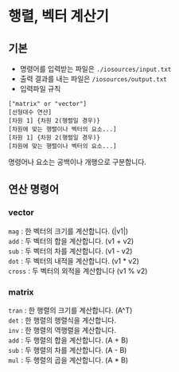 # 행렬, 벡터 계산기

## 기본
 - 명령어를 입력받는 파일은 `./iosources/input.txt`
 - 출력 결과를 내는 파일은 `/iosources/output.txt`
 - 입력파일 규칙
```
["matrix" or "vector"]
[선형대수 연산]
[차원 1] {차원 2(행렬일 경우)}
[차원에 맞는 행렬이나 벡터의 요소...]
[차원 1] {차원 2(행렬일 경우)}
[차원에 맞는 행렬이나 벡터의 요소...]
```
명령어나 요소는 공백이나 개행으로 구분합니다.
   
## 연산 명령어
### vector
`mag` : 한 벡터의 크기를 계산합니다. (|v1|)   
`add` : 두 벡터의 합을 계산합니다. (v1 + v2)   
`sub` : 두 벡터의 차를 계산합니다. (v1 - v2)   
`dot` : 두 벡터의 내적을 계산합니다. (v1 \* v2)   
`cross` : 두 벡터의 외적을 계산합니다 (v1 % v2)   
### matrix
`tran` : 한 행렬의 크기를 계산합니다. (A^T)   
`det` : 한 행렬의 행렬식을 계산합니다.   
`inv` : 한 행렬의 역행렬을 계산합니다.   
`add` : 두 행렬의 합을 계산합니다. (A + B)   
`sub` : 두 행렬의 차를 계산합니다. (A - B)   
`mul` : 두 행렬의 곱을 계산합니다. (A \* B)   
